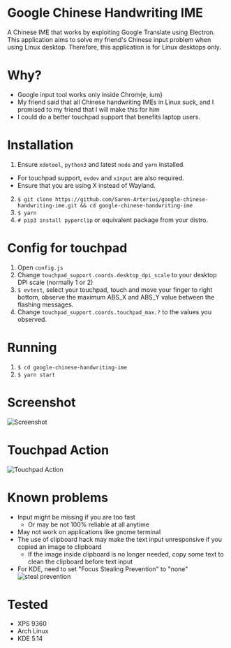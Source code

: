 # Google Chinese Handwriting IME
A Chinese IME that works by exploiting Google Translate using Electron. This application aims to solve my friend's Chinese input problem when using Linux desktop. Therefore, this application is for Linux desktops only.

# Why?
- Google input tool works only inside Chrom{e, ium}
- My friend said that all Chinese handwriting IMEs in Linux suck, and I promised to my friend that I will make this for him
- I could do a better touchpad support that benefits laptop users.

# Installation
1. Ensure `xdotool`, `python3` and latest `node` and `yarn` installed. 
  - For touchpad support, `evdev` and `xinput` are also required. 
  - Ensure that you are using X instead of Wayland.
2. `$ git clone https://github.com/Saren-Arterius/google-chinese-handwriting-ime.git && cd google-chinese-handwriting-ime`
3. `$ yarn`
4. `# pip3 install pyperclip` or equivalent package from your distro.

# Config for touchpad
1. Open `config.js`
2. Change `touchpad_support.coords.desktop_dpi_scale` to your desktop DPI scale (normally 1 or 2)
3. `$ evtest`, select your touchpad, touch and move your finger to right bottom, observe the maximum ABS_X and ABS_Y value between the flashing messages.
4. Change `touchpad_support.coords.touchpad_max.?` to the values you observed.

# Running
1. `$ cd google-chinese-handwriting-ime`
2. `$ yarn start`

# Screenshot
![Screenshot](https://drop.wtako.net/file/82b27c79a2f1c858dc62ecbd7fd605a5a9259101.png)

# Touchpad Action
![Touchpad Action](https://drop.wtako.net/file/4936a7d59548f91f07c12ee7151485050e2bf411.gif)

# Known problems
- Input might be missing if you are too fast
  - Or may be not 100% reliable at all anytime
- May not work on applications like gnome terminal
- The use of clipboard hack may make the text input unresponsive if you copied an image to clipboard
  - If the image inside clipboard is no longer needed, copy some text to clean the clipboard before text input
- For KDE, need to set "Focus Stealing Prevention" to "none"
![steal prevention](https://drop.wtako.net/file/53c5896dc98bc6ed153c4e903d08ea5250f76233.png)

# Tested
- XPS 9360
- Arch Linux
- KDE 5.14